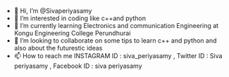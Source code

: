 - 👋 Hi, I’m @Sivaperiyasamy
- 👀 I’m interested in coding like c++and python
- 🌱 I’m currently learning Electronics and communication Engineering at Kongu Engineering College Perundhurai
- 💞️ I’m looking to collaborate on some tips to learn c++ and python and also about the futurestic ideas 
- 📫 How to reach me INSTAGRAM ID : siva_periyasamy , Twitter ID : Siva periyasamy , Facebook ID : siva periyasamy

<!---
Sivaperiyasamy/Sivaperiyasamy is a ✨ special ✨ repository because its `README.md` (this file) appears on your GitHub profile.
You can click the Preview link to take a look at your changes.
--->
